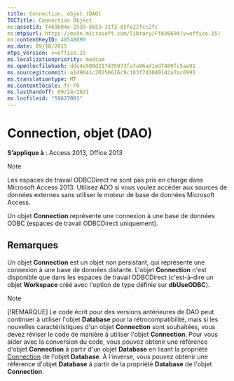 ```yaml
---
title: Connection, objet (DAO)
TOCTitle: Connection Object
ms:assetid: f469b04e-2539-6b53-31f2-85fe22fcc2fc
ms:mtpsurl: https://msdn.microsoft.com/library/Ff836694(v=office.15)
ms:contentKeyID: 48548690
ms.date: 09/18/2015
mtps_version: v=office.15
ms.localizationpriority: medium
ms.openlocfilehash: ddc4e580d217d35973fa7a96ad1ed7480fc5aa91
ms.sourcegitcommit: a1d9041c20256616c9c183f7d1049142a7ac6991
ms.translationtype: MT
ms.contentlocale: fr-FR
ms.lasthandoff: 09/24/2021
ms.locfileid: "59627001"
---
```

# <a name="connection-object-dao"></a>Connection, objet (DAO)

**S’applique à** : Access 2013, Office 2013

> [!NOTE]
> Les espaces de travail ODBCDirect ne sont pas pris en charge dans Microsoft Access 2013. Utilisez ADO si vous voulez accéder aux sources de données externes sans utiliser le moteur de base de données Microsoft Access.

Un objet **Connection** représente une connexion à une base de données ODBC (espaces de travail ODBCDirect uniquement).

## <a name="remarks"></a>Remarques

Un objet **Connection** est un objet non persistant, qui représente une connexion à une base de données distante. L'objet **Connection** n'est disponible que dans les espaces de travail ODBCDirect (c'est-à-dire un objet **Workspace** créé avec l'option de type définie sur **dbUseODBC**).

> [!NOTE]
> [!REMARQUE] Le code écrit pour des versions antérieures de DAO peut continuer à utiliser l'objet **Database** pour la rétrocompatibilité, mais si les nouvelles caractéristiques d'un objet **Connection** sont souhaitées, vous devez réviser le code de manière à utiliser l'objet **Connection**. Pour vous aider avec la conversion du code, vous pouvez obtenir une référence d'objet **Connection** à partir d'un objet **Database** en lisant la propriété [Connection](database-connection-property-dao.md) de l'objet **Database**. À l'inverse, vous pouvez obtenir une référence d'objet **Database** à partir de la propriété **Database** de l'objet **Connection**.


